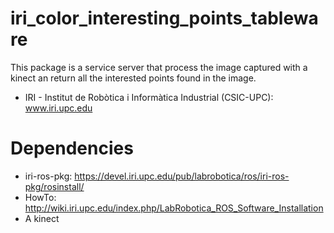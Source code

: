 iri_color_interesting_points_tableware
======================================
This package is a service server that process the image captured with a kinect an return all the interested points found in the image.

* IRI - Institut de Robòtica i Informàtica Industrial (CSIC-UPC): www.iri.upc.edu


Dependencies
===========================

* iri-ros-pkg: https://devel.iri.upc.edu/pub/labrobotica/ros/iri-ros-pkg/rosinstall/
* HowTo: http://wiki.iri.upc.edu/index.php/LabRobotica_ROS_Software_Installation
* A kinect

